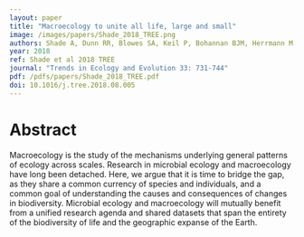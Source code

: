 ```yaml
---
layout: paper
title: "Macroecology to unite all life, large and small"
image: /images/papers/Shade_2018_TREE.png
authors: Shade A, Dunn RR, Blowes SA, Keil P, Bohannan BJM, Herrmann M, Kusel K, Lennon JT, Snaders NJ, Storch D, Chase J
year: 2018
ref: Shade et al 2018 TREE
journal: "Trends in Ecology and Evolution 33: 731-744"
pdf: /pdfs/papers/Shade_2018_TREE.pdf
doi: 10.1016/j.tree.2018.08.005
---
```


# Abstract

Macroecology is the study of the mechanisms underlying general patterns of ecology across scales. Research in microbial ecology and macroecology have long been detached. Here, we argue that it is time to bridge the gap, as they share a common currency of species and individuals, and a common goal of understanding the causes and consequences of changes in biodiversity. Microbial ecology and macroecology will mutually benefit from a unified research agenda and shared datasets that span the entirety of the biodiversity of life and the geographic expanse of the Earth.
